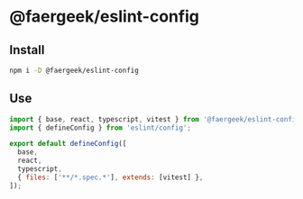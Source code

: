 # @faergeek/eslint-config

## Install

```sh
npm i -D @faergeek/eslint-config
```

## Use

```javascript
import { base, react, typescript, vitest } from '@faergeek/eslint-config';
import { defineConfig } from 'eslint/config';

export default defineConfig([
  base,
  react,
  typescript,
  { files: ['**/*.spec.*'], extends: [vitest] },
]);
```
